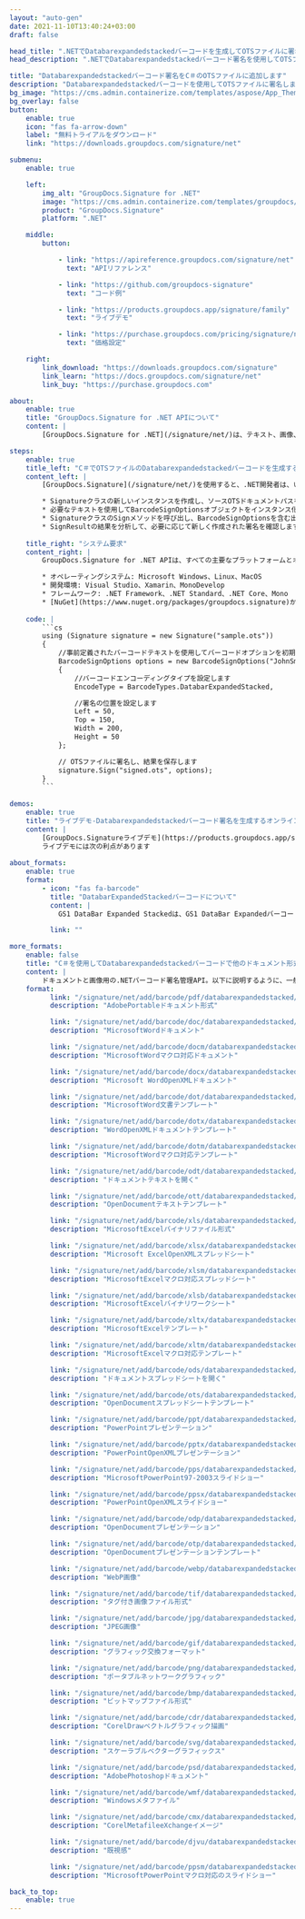 ```yaml
---
layout: "auto-gen"
date: 2021-11-10T13:40:24+03:00
draft: false

head_title: ".NETでDatabarexpandedstackedバーコードを生成してOTSファイルに署名する|署名文書"
head_description: ".NETでDatabarexpandedstackedバーコード署名を使用してOTSファイルに署名する-人気のあるビジネスドキュメントや画像ファイル形式にバーコードを追加する."

title: "Databarexpandedstackedバーコード署名をC＃のOTSファイルに追加します"
description: "Databarexpandedstackedバーコードを使用してOTSファイルに署名します。署名プロパティを操作し、ニーズに合ったドキュメント内で高度な署名オプションを設定します."
bg_image: "https://cms.admin.containerize.com/templates/aspose/App_Themes/V3/images/bg/header1.png"
bg_overlay: false
button:
    enable: true
    icon: "fas fa-arrow-down"
    label: "無料トライアルをダウンロード"
    link: "https://downloads.groupdocs.com/signature/net"

submenu:
    enable: true

    left:
        img_alt: "GroupDocs.Signature for .NET"
        image: "https://cms.admin.containerize.com/templates/groupdocs/images/product-logos/90x90-noborder/groupdocs-signature-net.png"
        product: "GroupDocs.Signature"
        platform: ".NET"

    middle:
        button:

            - link: "https://apireference.groupdocs.com/signature/net"
              text: "APIリファレンス"

            - link: "https://github.com/groupdocs-signature"
              text: "コード例"

            - link: "https://products.groupdocs.app/signature/family"
              text: "ライブデモ"

            - link: "https://purchase.groupdocs.com/pricing/signature/net"
              text: "価格設定"

    right:
        link_download: "https://downloads.groupdocs.com/signature"
        link_learn: "https://docs.groupdocs.com/signature/net"
        link_buy: "https://purchase.groupdocs.com"

about:
    enable: true
    title: "GroupDocs.Signature for .NET APIについて"
    content: |
        [GroupDocs.Signature for .NET](/signature/net/)は、テキスト、画像、バーコード、スタンプ、フォームフィールド、QRコード、メタデータなどのさまざまな署名タイプを使用してデジタルドキュメントに電子署名するネイティブ.NETAPIです。ユーザーは、PDF、Microsoft Word、Excelワークシート、PowerPointプレゼンテーション、Adobe Photoshop、メタファイル、および画像ファイル形式内のデジタル署名を追加、編集、検証、削除、および検索でき、必要に応じて署名プロパティをカスタマイズするための追加サポートがあります。

steps:
    enable: true
    title_left: "C＃でOTSファイルのDatabarexpandedstackedバーコードを生成する方法"
    content_left: |
        [GroupDocs.Signature](/signature/net/)を使用すると、.NET開発者は、いくつかの簡単な手順を実行することで、アプリケーション内のOTSファイルにDatabarexpandedstackedバーコードを簡単に追加できます。

        * Signatureクラスの新しいインスタンスを作成し、ソースOTSドキュメントパスをコンストラクターパラメーターとして渡します。
        * 必要なテキストを使用してBarcodeSignOptionsオブジェクトをインスタンス化し、EncodeTypeプロパティをDatabarExpandedStackedに設定します。
        * SignatureクラスのSignメソッドを呼び出し、BarcodeSignOptionsを含む出力OTSファイル名を渡します。
        * SignResultの結果を分析して、必要に応じて新しく作成された署名を確認します。
        
    title_right: "システム要求"
    content_right: |
        GroupDocs.Signature for .NET APIは、すべての主要なプラットフォームとオペレーティングシステムでサポートされています。以下のコードを実行する前に、システムに次の前提条件がインストールされていることを確認してください。

        * オペレーティングシステム: Microsoft Windows、Linux、MacOS
        * 開発環境: Visual Studio、Xamarin、MonoDevelop
        * フレームワーク: .NET Framework、.NET Standard、.NET Core、Mono
        * [NuGet](https://www.nuget.org/packages/groupdocs.signature)からGroupDocs.Signaturefor.NETの最新バージョンをダウンロードします
        
    code: |
        ```cs
        using (Signature signature = new Signature("sample.ots"))
        {
            //事前定義されたバーコードテキストを使用してバーコードオプションを初期化します
            BarcodeSignOptions options = new BarcodeSignOptions("JohnSmith")
            {
                //バーコードエンコーディングタイプを設定します
                EncodeType = BarcodeTypes.DatabarExpandedStacked,

                //署名の位置を設定します
                Left = 50,
                Top = 150,
                Width = 200,
                Height = 50
            };

            // OTSファイルに署名し、結果を保存します 
            signature.Sign("signed.ots", options);
        }
        ```
        
demos:
    enable: true
    title: "ライブデモ-Databarexpandedstackedバーコード署名を生成するオンラインアプリ"
    content: |
        [GroupDocs.Signatureライブデモ](https://products.groupdocs.app/signature/family)サイトにアクセスして、DatabarexpandedstackedバーコードをOTSファイルに今すぐ追加します。  
        ライブデモには次の利点があります
        
about_formats:
    enable: true
    format:
        - icon: "fas fa-barcode"
          title: "DatabarExpandedStackedバーコードについて"
          content: |
            GS1 DataBar Expanded Stackedは、GS1 DataBar Expandedバーコードであり、複数の行に分割され、その間に区切りパターンがあります。

          link: ""

more_formats:
    enable: false
    title: "C＃を使用してDatabarexpandedstackedバーコードで他のドキュメント形式に署名する"
    content: |
        ドキュメントと画像用の.NETバーコード署名管理API。以下に説明するように、一般的なファイル形式のいくつかにバーコード署名を追加します。
    format: 
          link: "/signature/net/add/barcode/pdf/databarexpandedstacked/"
          description: "AdobePortableドキュメント形式"

          link: "/signature/net/add/barcode/doc/databarexpandedstacked/"
          description: "MicrosoftWordドキュメント"

          link: "/signature/net/add/barcode/docm/databarexpandedstacked/"
          description: "MicrosoftWordマクロ対応ドキュメント"

          link: "/signature/net/add/barcode/docx/databarexpandedstacked/"
          description: "Microsoft WordOpenXMLドキュメント"

          link: "/signature/net/add/barcode/dot/databarexpandedstacked/"
          description: "MicrosoftWord文書テンプレート"

          link: "/signature/net/add/barcode/dotx/databarexpandedstacked/"
          description: "WordOpenXMLドキュメントテンプレート"

          link: "/signature/net/add/barcode/dotm/databarexpandedstacked/"
          description: "MicrosoftWordマクロ対応テンプレート"       

          link: "/signature/net/add/barcode/odt/databarexpandedstacked/"
          description: "ドキュメントテキストを開く"

          link: "/signature/net/add/barcode/ott/databarexpandedstacked/"
          description: "OpenDocumentテキストテンプレート"

          link: "/signature/net/add/barcode/xls/databarexpandedstacked/"
          description: "MicrosoftExcelバイナリファイル形式"

          link: "/signature/net/add/barcode/xlsx/databarexpandedstacked/"
          description: "Microsoft ExcelOpenXMLスプレッドシート"

          link: "/signature/net/add/barcode/xlsm/databarexpandedstacked/"
          description: "MicrosoftExcelマクロ対応スプレッドシート"

          link: "/signature/net/add/barcode/xlsb/databarexpandedstacked/"
          description: "MicrosoftExcelバイナリワークシート"

          link: "/signature/net/add/barcode/xltx/databarexpandedstacked/"
          description: "MicrosoftExcelテンプレート"

          link: "/signature/net/add/barcode/xltm/databarexpandedstacked/"
          description: "MicrosoftExcelマクロ対応テンプレート"

          link: "/signature/net/add/barcode/ods/databarexpandedstacked/"
          description: "ドキュメントスプレッドシートを開く"

          link: "/signature/net/add/barcode/ots/databarexpandedstacked/"
          description: "OpenDocumentスプレッドシートテンプレート"

          link: "/signature/net/add/barcode/ppt/databarexpandedstacked/"
          description: "PowerPointプレゼンテーション"

          link: "/signature/net/add/barcode/pptx/databarexpandedstacked/"
          description: "PowerPointOpenXMLプレゼンテーション"

          link: "/signature/net/add/barcode/pps/databarexpandedstacked/"
          description: "MicrosoftPowerPoint97-2003スライドショー"

          link: "/signature/net/add/barcode/ppsx/databarexpandedstacked/"
          description: "PowerPointOpenXMLスライドショー"                              

          link: "/signature/net/add/barcode/odp/databarexpandedstacked/"
          description: "OpenDocumentプレゼンテーション"

          link: "/signature/net/add/barcode/otp/databarexpandedstacked/"
          description: "OpenDocumentプレゼンテーションテンプレート"

          link: "/signature/net/add/barcode/webp/databarexpandedstacked/"
          description: "WebP画像"

          link: "/signature/net/add/barcode/tif/databarexpandedstacked/"
          description: "タグ付き画像ファイル形式"

          link: "/signature/net/add/barcode/jpg/databarexpandedstacked/"
          description: "JPEG画像"

          link: "/signature/net/add/barcode/gif/databarexpandedstacked/"
          description: "グラフィック交換フォーマット"

          link: "/signature/net/add/barcode/png/databarexpandedstacked/"
          description: "ポータブルネットワークグラフィック"

          link: "/signature/net/add/barcode/bmp/databarexpandedstacked/"
          description: "ビットマップファイル形式"

          link: "/signature/net/add/barcode/cdr/databarexpandedstacked/"
          description: "CorelDrawベクトルグラフィック描画"

          link: "/signature/net/add/barcode/svg/databarexpandedstacked/"
          description: "スケーラブルベクターグラフィックス"

          link: "/signature/net/add/barcode/psd/databarexpandedstacked/"
          description: "AdobePhotoshopドキュメント"

          link: "/signature/net/add/barcode/wmf/databarexpandedstacked/"
          description: "Windowsメタファイル"        

          link: "/signature/net/add/barcode/cmx/databarexpandedstacked/"
          description: "CorelMetafileeXchangeイメージ"

          link: "/signature/net/add/barcode/djvu/databarexpandedstacked/"
          description: "既視感"

          link: "/signature/net/add/barcode/ppsm/databarexpandedstacked/"
          description: "MicrosoftPowerPointマクロ対応のスライドショー"

back_to_top:
    enable: true
---
```

